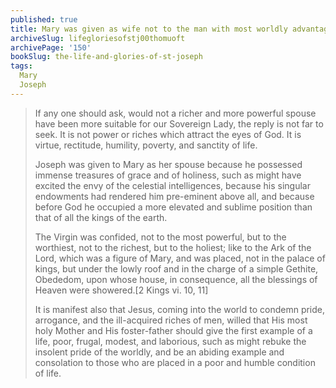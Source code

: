 ```yaml
---
published: true
title: Mary was given as wife not to the man with most worldly advantages, but to the holiest man alive
archiveSlug: lifegloriesofstj00thomuoft
archivePage: '150'
bookSlug: the-life-and-glories-of-st-joseph
tags:
  Mary
  Joseph
---
```


> If any one should ask, would not a richer and more powerful spouse have been more suitable for our Sovereign Lady, the reply is not far to seek. It is not power or riches which attract the eyes of God. It is virtue, rectitude, humility, poverty, and sanctity of life.
>
> Joseph was given to Mary as her spouse because he possessed immense treasures of grace and of holiness, such as might have excited the envy of the celestial intelligences, because his singular endowments had rendered him pre-eminent above all, and because before God he occupied a more elevated and sublime position than that of all the kings of the earth.
>
> The Virgin was confided, not to the most powerful, but to the worthiest, not to the richest, but to the holiest; like to the Ark of the Lord, which was a figure of Mary, and was placed, not in the palace of kings, but under the lowly roof and in the charge of a simple Gethite, Obededom, upon whose house, in consequence, all the blessings of Heaven were showered.[2 Kings vi. 10, 11]
>
> It is manifest also that Jesus, coming into the world to condemn pride, arrogance, and the ill-acquired riches of men, willed that His most holy Mother and His foster-father should give the first example of a life, poor, frugal, modest, and laborious, such as might rebuke the insolent pride of the worldly, and be an abiding example and consolation to those who are placed in a poor and humble condition of life.
